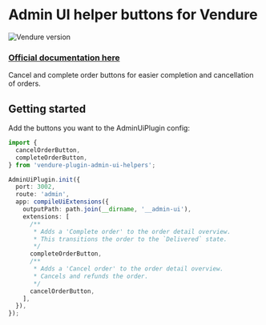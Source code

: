 # Admin UI helper buttons for Vendure

![Vendure version](https://img.shields.io/npm/dependency-version/vendure-plugin-admin-ui-helpers/dev/@vendure/core)

### [Official documentation here](https://pinelab-plugins.com/plugin/vendure-plugin-admin-ui-helpers)

Cancel and complete order buttons for easier completion and cancellation of orders.

## Getting started

Add the buttons you want to the AdminUiPlugin config:

```ts
import {
  cancelOrderButton,
  completeOrderButton,
} from 'vendure-plugin-admin-ui-helpers';

AdminUiPlugin.init({
  port: 3002,
  route: 'admin',
  app: compileUiExtensions({
    outputPath: path.join(__dirname, '__admin-ui'),
    extensions: [
      /**
       * Adds a 'Complete order' to the order detail overview.
       * This transitions the order to the `Delivered` state.
       */
      completeOrderButton,
      /**
       * Adds a 'Cancel order' to the order detail overview.
       * Cancels and refunds the order.
       */
      cancelOrderButton,
    ],
  }),
});
```
